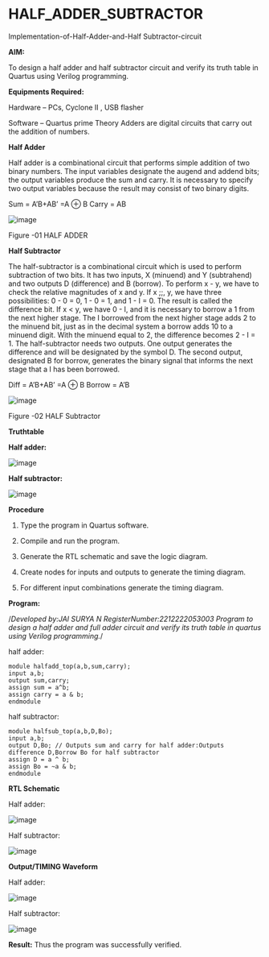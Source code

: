 # HALF_ADDER_SUBTRACTOR

Implementation-of-Half-Adder-and-Half Subtractor-circuit

**AIM:**

To design a half adder and half subtractor circuit and verify its truth table in Quartus using Verilog programming.

**Equipments Required:**

Hardware – PCs, Cyclone II , USB flasher 

Software – Quartus prime Theory Adders are digital circuits that carry out the addition of numbers.

**Half Adder**

Half adder is a combinational circuit that performs simple addition of two binary numbers. The input variables designate the augend and addend bits; the output variables produce the sum and carry. It is necessary to specify two output variables because the result may consist of two binary digits.

Sum = A’B+AB’ =A ⊕ B Carry = AB

![image](https://github.com/naavaneetha/HALF_ADDER_SUBTRACTOR/assets/154305477/bd4a0b2c-cdbc-4184-ab08-81578f121e1f)

Figure -01 HALF ADDER

**Half Subtractor**

The half-subtractor is a combinational circuit which is used to perform subtraction of two bits. It has two inputs, X (minuend) and Y (subtrahend) and two outputs D (difference) and B (borrow). To perform x - y, we have to check the relative magnitudes of x and y. If x ;;, y, we have three possibilities: 0 - 0 = 0, 1 - 0 = 1, and 1 - I = 0. The result is called the difference bit. If x < y, we have 0 - I, and it is necessary to borrow a 1 from the next higher stage. The I borrowed from the next higher stage adds 2 to the minuend bit, just as in the decimal system a borrow adds 10 to a minuend digit. With the minuend equal to 2, the difference becomes 2 - I = 1. The half-subtractor needs two outputs. One output generates the difference and will be designated by the symbol D. The second output, designated B for borrow, generates the binary signal that informs the next stage that a I has been borrowed. 

Diff = A’B+AB’ =A ⊕ B
Borrow = A’B

 ![image](https://github.com/naavaneetha/HALF_ADDER_SUBTRACTOR/assets/154305477/d76b099c-513f-4e7c-843a-e2fd028a531a)

Figure -02 HALF Subtractor

**Truthtable**

**Half adder:**

![image](https://github.com/Rajaraman77/HALF_ADDER_SUBTRACTOR/assets/150319383/6eb49eaf-3c7e-4c11-96fa-4ad43e98760b)

**Half subtractor:**

![image](https://github.com/Rajaraman77/HALF_ADDER_SUBTRACTOR/assets/150319383/5b8cd4c5-7b6d-4b05-8e7d-c92db391caf0)


**Procedure**

1.	Type the program in Quartus software.

2.	Compile and run the program.

3.	Generate the RTL schematic and save the logic diagram.

4.	Create nodes for inputs and outputs to generate the timing diagram.

5.	For different input combinations generate the timing diagram.


**Program:**

/*Developed by:JAI SURYA N
RegisterNumber:2212222053003
Program to design a half adder and full adder circuit and verify its truth table in quartus using Verilog programming.*/

half adder:
```
module halfadd_top(a,b,sum,carry);
input a,b;
output sum,carry; 
assign sum = a^b;
assign carry = a & b;
endmodule
```
half subtractor:
```
module halfsub_top(a,b,D,Bo);
input a,b;
output D,Bo; // Outputs sum and carry for half adder:Outputs difference D,Borrow Bo for half subtractor
assign D = a ^ b;
assign Bo = ~a & b;
endmodule
```
**RTL Schematic**

Half adder:

![image](https://github.com/Rajaraman77/HALF_ADDER_SUBTRACTOR/assets/150319383/87b45cfc-88ec-43a4-8264-713a4a3a13d9)

Half subtractor:

![image](https://github.com/Rajaraman77/HALF_ADDER_SUBTRACTOR/assets/150319383/b125452b-6619-4ff9-9653-404a8acea565)

**Output/TIMING Waveform**

Half adder:

![image](https://github.com/Rajaraman77/HALF_ADDER_SUBTRACTOR/assets/150319383/9a1be697-b18e-4593-85b1-457edb712a4e)

Half subtractor:

![image](https://github.com/Rajaraman77/HALF_ADDER_SUBTRACTOR/assets/150319383/4d0c8ef5-4704-462b-a95f-70aa8ee8aefd)

**Result:**
Thus the program was successfully verified.
